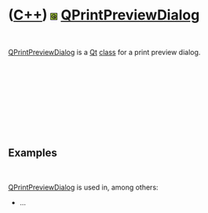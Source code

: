 



 

 

 

 

 

([C++](Cpp.htm)) ![Qt](PicQt.png) [QPrintPreviewDialog](CppQPrintPreviewDialog.htm)
===================================================================================

 

[QPrintPreviewDialog](CppQPrintPreviewDialog.htm) is a [Qt](CppQt.htm)
[class](CppClass.htm) for a print preview dialog.

 

 

 

 

 

Examples
--------

 

[QPrintPreviewDialog](CppQPrintPreviewDialog.htm) is used in, among
others:

-   ...

 

 

 

 

 





 



